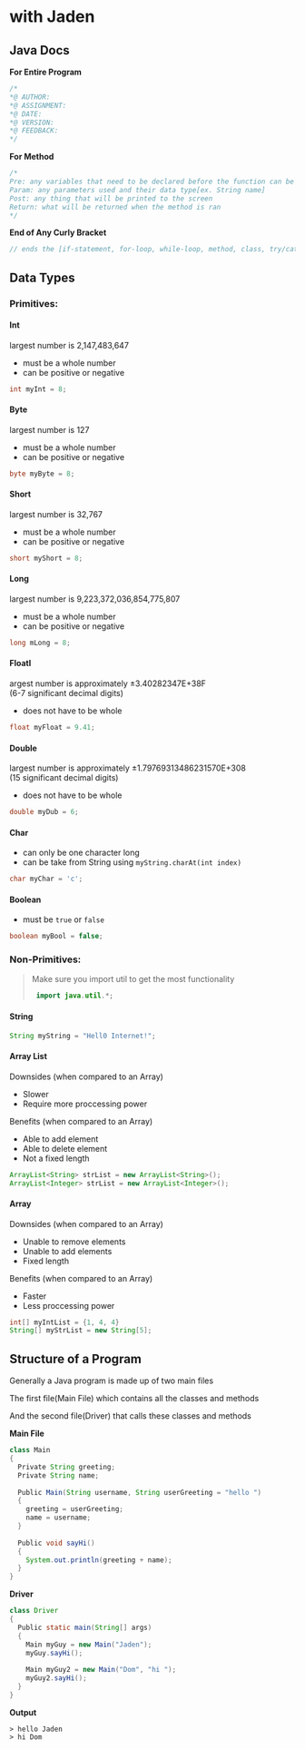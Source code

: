 # with Jaden

## Java Docs

**For Entire Program**
``` java 
/*
*@ AUTHOR:
*@ ASSIGNMENT: 
*@ DATE:
*@ VERSION:
*@ FEEDBACK:
*/
```

**For Method**
``` java
/*
Pre: any variables that need to be declared before the function can be ran 
Param: any parameters used and their data type[ex. String name] 
Post: any thing that will be printed to the screen 
Return: what will be returned when the method is ran 
*/
```

**End of Any Curly Bracket**
``` java 
// ends the [if-statement, for-loop, while-loop, method, class, try/catch, etc]
```

## Data Types

### Primitives:
#### Int
largest number is 2,147,483,647
- must be a whole number
- can be positive or negative
``` java
int myInt = 8;
```

#### Byte
largest number is 127
- must be a whole number
- can be positive or negative
``` java
byte myByte = 8;
```

#### Short
largest number is 32,767
- must be a whole number
- can be positive or negative
``` java
short myShort = 8;
```

#### Long
largest number is 9,223,372,036,854,775,807
- must be a whole number
- can be positive or negative
``` java
long mLong = 8;
```

#### Floatl
argest number is approximately ±3.40282347E+38F  
(6-7 significant decimal digits)
- does not have to be whole
``` java
float myFloat = 9.41;
```

#### Double
largest number is approximately ±1.79769313486231570E+308  
(15 significant decimal digits)
- does not have to be whole
``` java
double myDub = 6;
```

#### Char
- can only be one character long
- can be take from String using ```myString.charAt(int index)```
``` java
char myChar = 'c';
```

#### Boolean
- must be ```true``` or ```false```
``` java
boolean myBool = false;
```

### Non-Primitives:
> Make sure you import util to get the most functionality
> ```java
>  import java.util.*;
>  ```
#### String
``` java
String myString = "Hell0 Internet!";
```

#### Array List
Downsides (when compared to an Array)

- Slower
- Require more proccessing power

Benefits (when compared to an Array)

- Able to add element
- Able to delete element
- Not a fixed length
``` java
ArrayList<String> strList = new ArrayList<String>();
ArrayList<Integer> strList = new ArrayList<Integer>();
```

#### Array
Downsides (when compared to an Array)

- Unable to remove elements
- Unable to add elements
- Fixed length

Benefits (when compared to an Array)

- Faster
- Less proccessing power
``` java
int[] myIntList = {1, 4, 4}
String[] myStrList = new String[5]; 
```

## Structure of a Program
Generally a Java program is made up of two main files

The first file(Main File) which contains all the classes and methods

And the second file(Driver) that calls these classes and methods

**Main File**
``` java 
class Main
{ 
  Private String greeting;
  Private String name;
  
  Public Main(String username, String userGreeting = "hello ")
  {
    greeting = userGreeting;
    name = username;
  }
  
  Public void sayHi()
  {
    System.out.println(greeting + name);
  }
}

```

**Driver**
```java 
class Driver
{
  Public static main(String[] args)
  {
    Main myGuy = new Main("Jaden");
    myGuy.sayHi();
    
    Main myGuy2 = new Main("Dom", "hi ");
    myGuy2.sayHi();
  }
}

```

**Output**
```
> hello Jaden
> hi Dom
```



<!--stackedit_data:
eyJoaXN0b3J5IjpbMTc3NTc5MDcyMCwtNjk2OTU4MjI1XX0=
-->